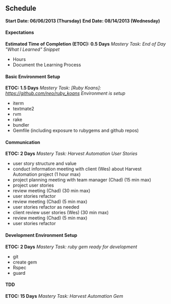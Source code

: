
## Schedule
**Start Date: 06/06/2013 (Thursday)**
**End Date: 08/14/2013 (Wednesday)**
  
#### Expectations
**Estimated Time of Completion (ETOC): 0.5 Days**
*Mastery Task: End of Day "What I Learned" Snippet*
  * Hours
  * Document the Learning Process
#### Basic Environment Setup
**ETOC: 1.5 Days**
*Mastery Task: [Ruby Koans]: https://github.com/neo/ruby_koans Environment is setup*
  * iterm
  * textmate2
  * rvm
  * rake
  * bundler
  * Gemfile (including exposure to rubygems and github repos)
#### Communication
**ETOC: 2 Days**
*Mastery Task: Harvest Automation User Stories*
  * user story structure and value
  * conduct information meeting with client (Wes) about Harvest Automation project (1 hour max)
  * project planning meeting with team manager (Chad) (15 min max)
  * project user stories
  * review meeting (Chad) (30 min max)
  * user stories refactor
  * review meeting (Chad) (5 min max)
  * user stories refactor as needed
  * client review user stories (Wes) (30 min max)
  * review meeting (Chad) (5 min max)
  * user stories refactor
#### Development Environment Setup
**ETOC: 2 Days**
*Mastery Task: ruby gem ready for development*
  * git
  * create gem
  * Rspec
  * guard
#### TDD
**ETOC: 15 Days**
*Mastery Task: Harvest Automation Gem*
